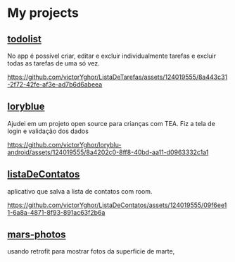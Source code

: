 # My projects
## [todolist](https://github.com/victorYghor/ListaDeTarefas)
No app é possível criar, editar e excluir individualmente tarefas e excluir todas as tarefas de uma só vez.

https://github.com/victorYghor/ListaDeTarefas/assets/124019555/8a443c31-2f72-42fe-af3e-ad7b6d6abeea

## [loryblue](https://github.com/loryblu/loryblu-android)
Ajudei em um projeto open source para crianças com TEA. Fiz a tela de login e validação dos dados

https://github.com/victorYghor/loryblu-android/assets/124019555/8a4202c0-8ff8-40bd-aa11-d0963332c1a1

## [listaDeContatos](https://github.com/victorYghor/ListaDeContatos)
aplicativo que salva a lista de contatos com room.

https://github.com/victorYghor/ListaDeContatos/assets/124019555/09f6ee11-6a8a-4871-8f93-891ac63f2b6a

## [mars-photos](https://github.com/victorYghor/Mars-photos)
usando retrofit para mostrar fotos da superficie de marte, 

<!--
**victorYghor/VictorYghor** is a ✨ _special_ ✨ repository because its `README.md` (this file) appears on your GitHub profile.

Here are some ideas to get you started:

- 🔭 I’m currently working on ...
- 🌱 I’m currently learning ...
- 👯 I’m looking to collaborate on ...
- 🤔 I’m looking for help with ...
- 💬 Ask me about ...
- 📫 How to reach me: ...
- 😄 Pronouns: ...
- ⚡ Fun fact: ...
-->
